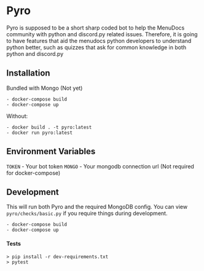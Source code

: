 # Pyro
Pyro is supposed to be a short sharp coded bot to help the MenuDocs community with python and discord.py related issues. Therefore, it is going to have features that aid the menudocs python developers to understand python better, such as quizzes that ask for common knowledge in both python and discord.py


## Installation

Bundled with Mongo (Not yet)
```shell
- docker-compose build
- docker-compose up
```

Without:
```shell
- docker build . -t pyro:latest
- docker run pyro:latest
```

## Environment Variables

`TOKEN` - Your bot token
`MONGO` - Your mongodb connection url (Not required for docker-compose)

## Development

This will run both Pyro and the required MongoDB config.
You can view `pyro/checks/basic.py` if you require things during development.

```shell
- docker-compose build
- docker-compose up
```

#### Tests

```shell
> pip install -r dev-requirements.txt
> pytest
```